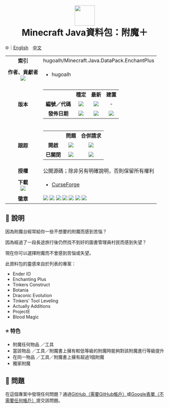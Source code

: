 # <div align="center"><img src="https://i.imgur.com/4RWjQBi.png" height="64px;" /><br />Minecraft Java資料包：附魔＋</div>

🌐｜[English](./README.md)　[中文](./README.zh-hant.md)

<table>
  <tr>
    <td align="center"><strong>索引</strong></td>
    <td>hugoalh/Minecraft.Java.DataPack.EnchantPlus</td>
  </tr>
  <tr>
    <td align="center">
      <strong>作者、貢獻者</strong><br />
      <img src="https://img.shields.io/github/contributors/hugoalh/Minecraft.Java.DataPack.EnchantPlus?color=000000&label=%20" />
    </td>
    <td>
      <ul>
        <li>hugoalh</li>
      </ul>
    </td>
  </tr>
  <tr>
    <td align="center"><strong>版本</strong></td>
    <td>
      <table>
        <tr align="center">
          <td></td>
          <td><strong>穩定</strong></td>
          <td><strong>最新</strong></td>
          <td><strong>建置</strong></td>
        </tr>
        <tr align="center">
          <td><strong>編號／代碼</strong></td>
          <td><img src="https://img.shields.io/github/release/hugoalh/Minecraft.Java.DataPack.EnchantPlus?color=000000&label=%20" /></td>
          <td><img src="https://img.shields.io/github/release/hugoalh/Minecraft.Java.DataPack.EnchantPlus?include_prereleases&color=000000&label=%20" /></td>
          <td>-</td>
        </tr>
        <tr align="center">
          <td><strong>發佈日期</strong></td>
          <td><img src="https://img.shields.io/github/release-date/hugoalh/Minecraft.Java.DataPack.EnchantPlus?color=000000&label=%20" /></td>
          <td><img src="https://img.shields.io/github/release-date-pre/hugoalh/Minecraft.Java.DataPack.EnchantPlus?color=000000&label=%20" /></td>
          <td><img src="https://img.shields.io/github/last-commit/hugoalh/Minecraft.Java.DataPack.EnchantPlus/master?color=000000&label=%20" /></td>
        </tr>
      </table>
    </td>
  </tr>
  <tr>
    <td align="center"><strong>跟踪</strong></td>
    <td>
      <table>
        <tr align="center">
          <td></td>
          <td><strong>問題</strong></td>
          <td><strong>合併請求</strong></td>
        </tr>
        <tr align="center">
          <td><strong>開啟</strong></td>
          <td><img src="https://img.shields.io/github/issues-raw/hugoalh/Minecraft.Java.DataPack.EnchantPlus?color=000000&label=%20" /></td>
          <td><img src="https://img.shields.io/github/issues-pr-raw/hugoalh/Minecraft.Java.DataPack.EnchantPlus?color=000000&label=%20" /></td>
        </tr>
        <tr align="center">
          <td><strong>已關閉</strong></td>
          <td><img src="https://img.shields.io/github/issues-closed-raw/hugoalh/Minecraft.Java.DataPack.EnchantPlus?color=000000&label=%20" /></td>
          <td><img src="https://img.shields.io/github/issues-pr-closed-raw/hugoalh/Minecraft.Java.DataPack.EnchantPlus?color=000000&label=%20" /></td>
        </tr>
      </table>
    </td>
  </tr>
  <tr>
    <td align="center"><strong>授權</strong></td>
    <td>公開源碼；除非另有明確說明，否則保留所有權利</td>
  </tr>
  <tr>
    <td align="center">
      <strong>下載</strong><br />
      <img src="https://img.shields.io/github/downloads/hugoalh/Minecraft.Java.DataPack.EnchantPlus/total?color=000000&label=%20" />
    </td>
    <td>
      <ul>
        <li><a href="https://www.curseforge.com/minecraft/customization/enchantplus">CurseForge</a></li>
      </ul>
    </td>
  </tr>
  <tr>
    <td align="center"><strong>徽章</strong></td>
    <td>
      <img src="https://img.shields.io/github/languages/count/hugoalh/Minecraft.Java.DataPack.EnchantPlus?logo=github" />
      <img src="https://img.shields.io/github/languages/top/hugoalh/Minecraft.Java.DataPack.EnchantPlus?logo=github" />
      <img src="https://img.shields.io/github/languages/code-size/hugoalh/Minecraft.Java.DataPack.EnchantPlus?logo=github" />
      <img src="https://img.shields.io/github/repo-size/hugoalh/Minecraft.Java.DataPack.EnchantPlus?logo=github" />
      <img src="https://img.shields.io/github/watchers/hugoalh/Minecraft.Java.DataPack.EnchantPlus?logo=github" />
      <img src="https://img.shields.io/github/stars/hugoalh/Minecraft.Java.DataPack.EnchantPlus?logo=github" />
      <img src="https://img.shields.io/github/forks/hugoalh/Minecraft.Java.DataPack.EnchantPlus?logo=github" />
    </td>
  </tr>
</table>

## 📜 說明

因為附魔台經常給你一些不想要的附魔而感到苦惱？

因為經過了一段長途旅行後仍然找不到好的圖書管理員村民而感到失望？

現在你可以選擇附魔而不會感到苦惱或失望。

此資料包的靈感來自於列表的專案：
- Ender IO
- Enchanting Plus
- Tinkers Construct
- Botania
- Draconic Evolution
- Tinkers' Tool Leveling
- Actually Additions
- ProjectE
- Blood Magic

### ⭐ 特色
- 附魔任何物品 ／工具
- 當該物品 ／工具／附魔書上擁有較低等級的附魔時能夠對該附魔進行等級提升
- 在同一物品 ／工具／附魔書上擁有超過1個附魔
- 獨家附魔

## 🐛 問題

在這個專案中發現任何問題？通過[GitHub（需要GitHub帳戶）](https://github.com/hugoalh/Minecraft.Java.DataPack.EnchantPlus/issues)或[Google表單（不需要任何帳戶）](https://goo.gl/forms/yoecFL5qJYVl2d0i2)提交該問題。
